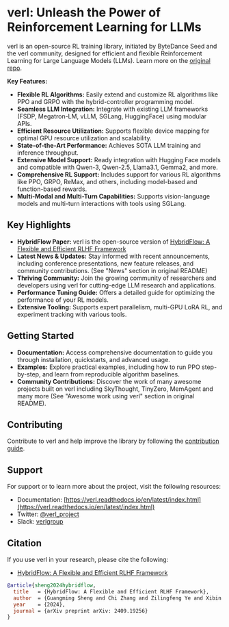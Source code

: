 # verl: Unleash the Power of Reinforcement Learning for LLMs

verl is an open-source RL training library, initiated by ByteDance Seed and the verl community, designed for efficient and flexible Reinforcement Learning for Large Language Models (LLMs). Learn more on the [original repo](https://github.com/volcengine/verl).

**Key Features:**

*   **Flexible RL Algorithms:** Easily extend and customize RL algorithms like PPO and GRPO with the hybrid-controller programming model.
*   **Seamless LLM Integration:** Integrate with existing LLM frameworks (FSDP, Megatron-LM, vLLM, SGLang, HuggingFace) using modular APIs.
*   **Efficient Resource Utilization:** Supports flexible device mapping for optimal GPU resource utilization and scalability.
*   **State-of-the-Art Performance:** Achieves SOTA LLM training and inference throughput.
*   **Extensive Model Support:** Ready integration with Hugging Face models and compatible with Qwen-3, Qwen-2.5, Llama3.1, Gemma2, and more.
*   **Comprehensive RL Support:** Includes support for various RL algorithms like PPO, GRPO, ReMax, and others, including model-based and function-based rewards.
*   **Multi-Modal and Multi-Turn Capabilities:** Supports vision-language models and multi-turn interactions with tools using SGLang.

## Key Highlights

*   **HybridFlow Paper:** verl is the open-source version of [HybridFlow: A Flexible and Efficient RLHF Framework](https://arxiv.org/abs/2409.19256v2)
*   **Latest News & Updates:** Stay informed with recent announcements, including conference presentations, new feature releases, and community contributions. (See "News" section in original README)
*   **Thriving Community:** Join the growing community of researchers and developers using verl for cutting-edge LLM research and applications.
*   **Performance Tuning Guide:** Offers a detailed guide for optimizing the performance of your RL models.
*   **Extensive Tooling:** Supports expert parallelism, multi-GPU LoRA RL, and experiment tracking with various tools.

## Getting Started

*   **Documentation:** Access comprehensive documentation to guide you through installation, quickstarts, and advanced usage.
*   **Examples:** Explore practical examples, including how to run PPO step-by-step, and learn from reproducible algorithm baselines.
*   **Community Contributions:** Discover the work of many awesome projects built on verl including SkyThought, TinyZero, MemAgent and many more (See "Awesome work using verl" section in original README).

## Contributing

Contribute to verl and help improve the library by following the [contribution guide](CONTRIBUTING.md).

## Support

For support or to learn more about the project, visit the following resources:

*   Documentation:  [https://verl.readthedocs.io/en/latest/index.html](https://verl.readthedocs.io/en/latest/index.html)
*   Twitter:  [@verl\_project](https://twitter.com/verl_project)
*   Slack:  [verlgroup](https://join.slack.com/t/verlgroup/shared_invite/zt-2w5p9o4c3-yy0x2Q56s_VlGLsJ93A6vA)

## Citation

If you use verl in your research, please cite the following:

*   [HybridFlow: A Flexible and Efficient RLHF Framework](https://arxiv.org/abs/2409.19256v2)

```bibtex
@article{sheng2024hybridflow,
  title   = {HybridFlow: A Flexible and Efficient RLHF Framework},
  author  = {Guangming Sheng and Chi Zhang and Zilingfeng Ye and Xibin Wu and Wang Zhang and Ru Zhang and Yanghua Peng and Haibin Lin and Chuan Wu},
  year    = {2024},
  journal = {arXiv preprint arXiv: 2409.19256}
}
